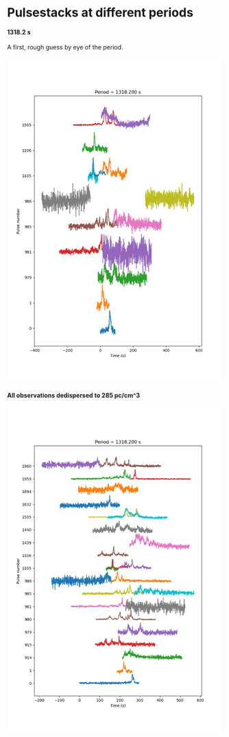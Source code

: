 # Pulsestacks at different periods

#### 1318.2 s

A first, rough guess by eye of the period.

![1318.2 seconds](pulsestack_1318.2.png)

#### All observations dedispersed to 285 pc/cm^3

![1318.2 seconds, DM = 285](pulsestack_1318.2s_DM_285.png)
